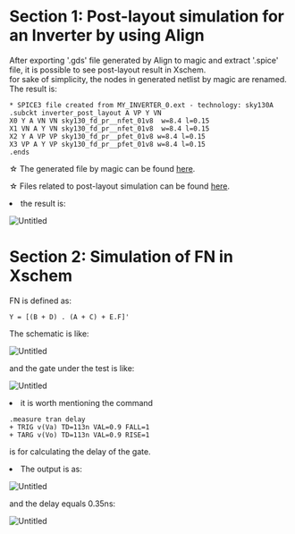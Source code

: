 
# Section 1: Post-layout simulation for an Inverter by using Align

After exporting '.gds' file generated by Align to magic and extract '.spice' file, it is possible to see post-layout result in Xschem.<br>
for sake of simplicity, the nodes in generated netlist by magic are renamed. The result is:

```
* SPICE3 file created from MY_INVERTER_0.ext - technology: sky130A
.subckt inverter_post_layout A VP Y VN
X0 Y A VN VN sky130_fd_pr__nfet_01v8  w=8.4 l=0.15
X1 VN A Y VN sky130_fd_pr__nfet_01v8  w=8.4 l=0.15
X2 Y A VP VP sky130_fd_pr__pfet_01v8 w=8.4 l=0.15
X3 VP A Y VP sky130_fd_pr__pfet_01v8 w=8.4 l=0.15
.ends
````

&#9734; The generated file by magic can be found [here](https://github.com/miladvafaieenezhad/msvsdwcomp/tree/main/week%201/sim/1). 

&#9734; Files related to post-layout simulation can be found [here](https://github.com/miladvafaieenezhad/msvsdwcomp/tree/main/week%201/sim/2).

<li> the result is:
  
![Untitled](https://user-images.githubusercontent.com/38715276/218671182-25fe6265-819e-47d3-a12b-52b6194b547b.png)

# Section 2: Simulation of FN in Xschem  


FN is defined as:

```
Y = [(B + D) . (A + C) + E.F]'
```
 The schematic is like:
 
![Untitled](https://user-images.githubusercontent.com/38715276/218955648-f302a944-3e34-486d-a526-aaa98d1f50bd.png)

and the gate under the test is like:

![Untitled](https://user-images.githubusercontent.com/38715276/218956353-1249cbb6-a5b1-4f77-b04d-ad0c1a59fda8.png)

<li> it is worth mentioning the command

```
.measure tran delay
+ TRIG v(Va) TD=113n VAL=0.9 FALL=1
+ TARG v(Vo) TD=113n VAL=0.9 RISE=1
```
is for calculating the delay of the gate. <br>
<li> The output is as:

![Untitled](https://user-images.githubusercontent.com/38715276/218958295-df28cc17-3fb9-4eb7-a87c-b672dc315586.png)

and the delay equals 0.35ns:

![Untitled](https://user-images.githubusercontent.com/38715276/218959207-1f8b855a-0f72-4dbe-9e3d-300f6b71d0a1.png)


 

